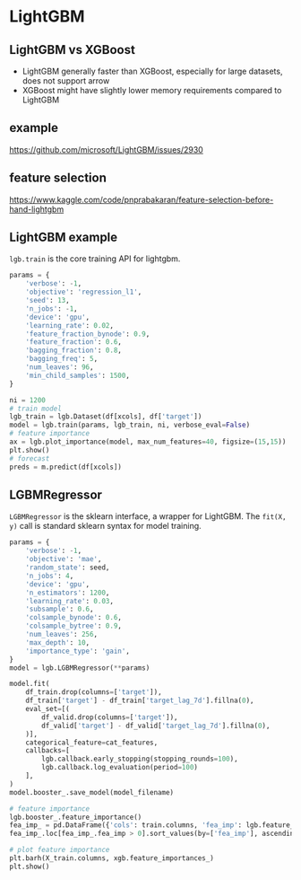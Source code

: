 # LightGBM

## LightGBM vs XGBoost
- LightGBM generally faster than XGBoost, especially for large datasets, does not support arrow
- XGBoost might have slightly lower memory requirements compared to LightGBM

## example
https://github.com/microsoft/LightGBM/issues/2930

## feature selection
https://www.kaggle.com/code/pnprabakaran/feature-selection-before-hand-lightgbm

## LightGBM example
`lgb.train` is the core training API for lightgbm.
```py
params = {
    'verbose': -1, 
    'objective': 'regression_l1', 
    'seed': 13, 
    'n_jobs': -1, 
    'device': 'gpu',            
    'learning_rate': 0.02, 
    'feature_fraction_bynode': 0.9,     
    'feature_fraction': 0.6, 
    'bagging_fraction': 0.8, 
    'bagging_freq': 5, 
    'num_leaves': 96, 
    'min_child_samples': 1500,
}

ni = 1200
# train model
lgb_train = lgb.Dataset(df[xcols], df['target'])
model = lgb.train(params, lgb_train, ni, verbose_eval=False)
# feature importance
ax = lgb.plot_importance(model, max_num_features=40, figsize=(15,15))
plt.show()
# forecast
preds = m.predict(df[xcols])
```

## LGBMRegressor
`LGBMRegressor` is the sklearn interface, a wrapper for LightGBM. 
The `fit(X, y)` call is standard sklearn syntax for model training.
```py
params = {
    'verbose': -1,
    'objective': 'mae',
    'random_state': seed,
    'n_jobs': 4,
    'device': 'gpu',       
    'n_estimators': 1200,
    'learning_rate': 0.03,    
    'subsample': 0.6,
    'colsample_bynode': 0.6,
    'colsample_bytree': 0.9,
    'num_leaves': 256,
    'max_depth': 10,           
    'importance_type': 'gain',
}
model = lgb.LGBMRegressor(**params)

model.fit(
    df_train.drop(columns=['target']), 
    df_train['target'] - df_train['target_lag_7d'].fillna(0),
    eval_set=[(
        df_valid.drop(columns=['target']), 
        df_valid['target'] - df_valid['target_lag_7d'].fillna(0),
    )],
    categorical_feature=cat_features,
    callbacks=[
        lgb.callback.early_stopping(stopping_rounds=100),
        lgb.callback.log_evaluation(period=100)
    ],
)
model.booster_.save_model(model_filename)

# feature importance
lgb.booster_.feature_importance()
fea_imp_ = pd.DataFrame({'cols': train.columns, 'fea_imp': lgb.feature_importances_})
fea_imp_.loc[fea_imp_.fea_imp > 0].sort_values(by=['fea_imp'], ascending=False)

# plot feature importance
plt.barh(X_train.columns, xgb.feature_importances_)
plt.show()
```
